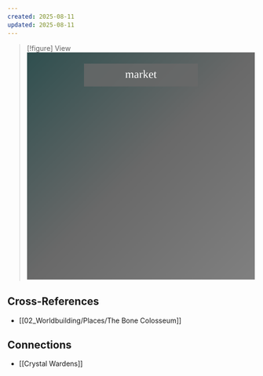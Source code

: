 ```yaml
---
created: 2025-08-11
updated: 2025-08-11
---
```


> [!figure] View
![](04_Resources/Assets/Locations/location-city-the-memory-meadows-black-market-the-memory-meadows-black-market.svg)




## Cross-References

- [[02_Worldbuilding/Places/The Bone Colosseum]]


## Connections

- [[Crystal Wardens]]
